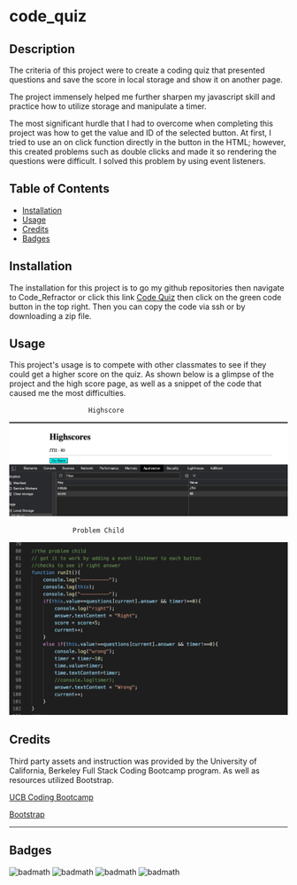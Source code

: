 # code_quiz

## Description 

The criteria of this project were to create a coding quiz that presented questions and save the score in local storage and show it on another page. 

The project immensely helped me further sharpen my javascript skill and practice how to utilize storage and manipulate a timer.

The most significant hurdle that I had to overcome when completing this project was how to get the value and ID of the selected button. At first, I tried to use an on click function directly in the button in the HTML; however, this created problems such as double clicks and made it so rendering the questions were difficult. I solved this problem by using event listeners.




## Table of Contents 

* [Installation](#installation)
* [Usage](#usage)
* [Credits](#credits)
* [Badges](#badges)


## Installation

The installation for this project is to go my github repositories then navigate to Code_Refractor or click this link [Code Quiz](https://github.com/hondahelix/code_quiz) then click on the green code button in the top right. Then you can copy the code via ssh or by downloading a zip file.


## Usage 

This project's usage is to compete with other classmates to see if they could get a higher score on the quiz. As shown below is a glimpse of the project and the high score page, as well as a snippet of the code that caused me the most difficulties.


                        Highscore
![Highscore page](assets/highscore-pic.PNG)

                    Problem Child
![Problem child](assets/problem-child.PNG)



## Credits
Third party assets and instruction was provided by the University of California, Berkeley Full Stack Coding Bootcamp program. As well as resources utilized Bootstrap.

[UCB Coding Bootcamp](https://bootcamp.berkeley.edu/coding/)

[Bootstrap](https://getbootstrap.com/)



---

## Badges

![badmath](https://img.shields.io/github/issues/hondahelix/code_quiz)
![badmath](https://img.shields.io/github/forks/hondahelix/code_quiz)
![badmath](https://img.shields.io/github/stars/hondahelix/code_quiz)
![badmath](https://img.shields.io/github/license/hondahelix/code_quiz)

